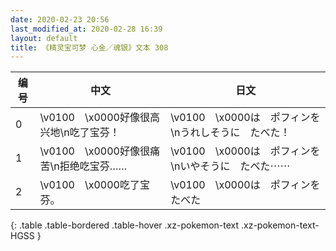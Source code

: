 ```yaml
---
date: 2020-02-23 20:56
last_modified_at: 2020-02-28 16:39
layout: default
title: 《精灵宝可梦 心金／魂银》文本 308
---
```

| 编号 | 中文 | 日文 |
| ---- | ---- | ---- |
| 0 | \v0100　\x0000好像很高兴地\n吃了宝芬！ | \v0100　\x0000は　ポフィンを\nうれしそうに　たべた！ |
| 1 | \v0100　\x0000好像很痛苦\n拒绝吃宝芬…… | \v0100　\x0000は　ポフィンを\nいやそうに　たべた⋯⋯ |
| 2 | \v0100　\x0000吃了宝芬。 | \v0100　\x0000は　ポフィンを　たべた |
{: .table .table-bordered .table-hover .xz-pokemon-text .xz-pokemon-text-HGSS }